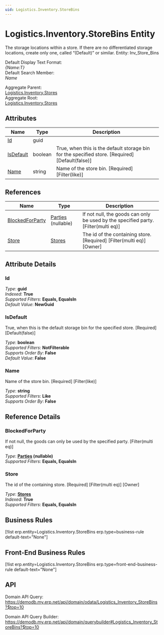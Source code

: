 ```yaml
---
uid: Logistics.Inventory.StoreBins
---
```

# Logistics.Inventory.StoreBins Entity

The storage locations within a store. If there are no differentiated storage locations, create only one, called “(Default)” or similar. Entity: Inv_Store_Bins

Default Display Text Format:  
_{Name:T}_  
Default Search Member:  
_Name_  

Aggregate Parent:  
[Logistics.Inventory.Stores](Logistics.Inventory.Stores.md)  
Aggregate Root:  
[Logistics.Inventory.Stores](Logistics.Inventory.Stores.md)  

## Attributes

| Name | Type | Description |
| ---- | ---- | --- |
| [Id](Logistics.Inventory.StoreBins.md#id) | guid |  
| [IsDefault](Logistics.Inventory.StoreBins.md#isdefault) | boolean | True, when this is the default storage bin for the specified store. [Required] [Default(false)] 
| [Name](Logistics.Inventory.StoreBins.md#name) | string | Name of the store bin. [Required] [Filter(like)] 

## References

| Name | Type | Description |
| ---- | ---- | --- |
| [BlockedForParty](Logistics.Inventory.StoreBins.md#blockedforparty) | [Parties](General.Contacts.Parties.md) (nullable) | If not null, the goods can only be used by the specified party. [Filter(multi eq)] |
| [Store](Logistics.Inventory.StoreBins.md#store) | [Stores](Logistics.Inventory.Stores.md) | The id of the containing store. [Required] [Filter(multi eq)] [Owner] |


## Attribute Details

### Id

_Type_: **guid**  
_Indexed_: **True**  
_Supported Filters_: **Equals, EqualsIn**  
_Default Value_: **NewGuid**  

### IsDefault

True, when this is the default storage bin for the specified store. [Required] [Default(false)]

_Type_: **boolean**  
_Supported Filters_: **NotFilterable**  
_Supports Order By_: **False**  
_Default Value_: **False**  

### Name

Name of the store bin. [Required] [Filter(like)]

_Type_: **string**  
_Supported Filters_: **Like**  
_Supports Order By_: **False**  


## Reference Details

### BlockedForParty

If not null, the goods can only be used by the specified party. [Filter(multi eq)]

_Type_: **[Parties](General.Contacts.Parties.md) (nullable)**  
_Supported Filters_: **Equals, EqualsIn**  

### Store

The id of the containing store. [Required] [Filter(multi eq)] [Owner]

_Type_: **[Stores](Logistics.Inventory.Stores.md)**  
_Indexed_: **True**  
_Supported Filters_: **Equals, EqualsIn**  



## Business Rules

[!list erp.entity=Logistics.Inventory.StoreBins erp.type=business-rule default-text="None"]

## Front-End Business Rules

[!list erp.entity=Logistics.Inventory.StoreBins erp.type=front-end-business-rule default-text="None"]

## API

Domain API Query:
<https://demodb.my.erp.net/api/domain/odata/Logistics_Inventory_StoreBins?$top=10>

Domain API Query Builder:
<https://demodb.my.erp.net/api/domain/querybuilder#Logistics_Inventory_StoreBins?$top=10>


